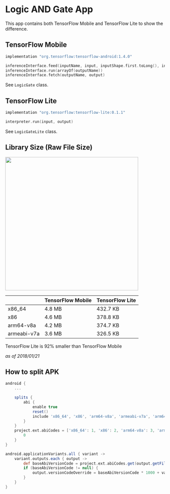 # Logic AND Gate App

This app contains both TensorFlow Mobile and TensorFlow Lite to show the difference.

## TensorFlow Mobile

```groovy
implementation "org.tensorflow:tensorflow-android:1.4.0"
```

```kotlin
inferenceInterface.feed(inputName, input, inputShape.first.toLong(), inputShape.second.toLong())
inferenceInterface.run(arrayOf(outputName))
inferenceInterface.fetch(outputName, output)
```

See `LogicGate` class.

## TensorFlow Lite

```groovy
implementation "org.tensorflow:tensorflow-lite:0.1.1"
```

```kotlin
interpreter.run(input, output)
```

See `LogicGateLite` class.

## Library Size (Raw File Size)

<img src="https://gist.github.com/rejasupotaro/9ee87744261b5e00bdf520fcbfe2ee2e/raw/91bb7f400dbbe1d46a34bf053541dcc38d5c5ffe/apk_profile_logic_gate.png" width="420">

| | TensorFlow Mobile | TensorFlow Lite |
| -- | -- | -- |
| x86_64 | 4.8 MB | 432.7 KB |
| x86 | 4.6 MB | 378.8 KB |
| arm64-v8a | 4.2 MB | 374.7 KB |
| armeabi-v7a | 3.6 MB | 326.5 KB |

TensorFlow Lite is 92% smaller than TensorFlow Mobile

_as of 2018/01/21_

## How to split APK

```groovy
android {
    ...

    splits {
        abi {
            enable true
            reset()
            include 'x86_64', 'x86', 'arm64-v8a', 'armeabi-v7a', 'arm64-v8a'
        }
    }
    project.ext.abiCodes = ['x86_64': 1, 'x86': 2, 'arm64-v8a': 3, 'armeabi-v7a': 4].withDefault {
        0
    }
}

android.applicationVariants.all { variant ->
    variant.outputs.each { output ->
        def baseAbiVersionCode = project.ext.abiCodes.get(output.getFilter(OutputFile.ABI))
        if (baseAbiVersionCode != null) {
            output.versionCodeOverride = baseAbiVersionCode * 1000 + variant.versionCode
        }
    }
}
```
